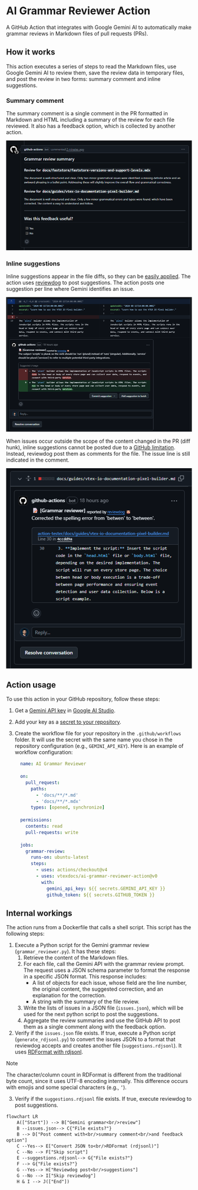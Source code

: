 # AI Grammar Reviewer Action

A GitHub Action that integrates with Google Gemini AI to automatically make grammar reviews in Markdown files of pull requests (PRs).

## How it works

This action executes a series of steps to read the Markdown files, use Google Gemini AI to review them, save the review data in temporary files, and post the review in two forms: summary comment and inline suggestions.

### Summary comment

The summary comment is a single comment in the PR formatted in Markdown and HTML including a summary of the review for each file reviewed. It also has a feedback option, which is collected by another action.

![Summary comment example](./images/summary-comment-example.png)

### Inline suggestions

Inline suggestions appear in the file diffs, so they can be [easily applied](https://docs.github.com/en/pull-requests/collaborating-with-pull-requests/reviewing-changes-in-pull-requests/incorporating-feedback-in-your-pull-request). The action uses [reviewdog](https://github.com/reviewdog/reviewdog) to post suggestions. The action posts one suggestion per line where Gemini identifies an issue.

![Inline suggestion example](./images/inline-suggestion-example.png)

When issues occur outside the scope of the content changed in the PR (diff hunk), inline suggestions cannot be posted due to a [GitHub limitation](https://github.com/microsoft/vscode-pull-request-github/issues/172). Instead, reviewdog post them as comments for the file. The issue line is still indicated in the comment.

![Comment outside diff example](images/comment-outside-diff-example.png)

## Action usage

To use this action in your GitHub repository, follow these steps:

1. Get a [Gemini API key](https://ai.google.dev/gemini-api/docs/api-key) in [Google AI Studio](https://aistudio.google.com/app/apikey).
2. Add your key as a [secret to your repository](https://docs.github.com/en/codespaces/managing-codespaces-for-your-organization/managing-development-environment-secrets-for-your-repository-or-organization#adding-secrets-for-a-repository).
3. Create the workflow file for your repository in the `.github/workflows` folder. It will use the secret with the same name you chose in the repository configuration (e.g., `GEMINI_API_KEY`). Here is an example of workflow configuration:

    ```yml
      name: AI Grammar Reviewer

      on:
        pull_request:
          paths:
            - 'docs/**/*.md'
            - 'docs/**/*.mdx'
          types: [opened, synchronize]

      permissions:
        contents: read
        pull-requests: write

      jobs:
        grammar-review:
          runs-on: ubuntu-latest
          steps:
            - uses: actions/checkout@v4
            - uses: vtexdocs/ai-grammar-reviewer-action@v0
              with:
                gemini_api_key: ${{ secrets.GEMINI_API_KEY }}
                github_token: ${{ secrets.GITHUB_TOKEN }}
    ```

## Internal workings

The action runs from a Dockerfile that calls a shell script. This script has the following steps:

1. Execute a Python script for the Gemini grammar review (`grammar_reviewer.py`). It has these steps:
    1. Retrieve the content of the Markdown files.
    2. For each file, call the Gemini API with the grammar review prompt. The request uses a JSON schema parameter to format the response in a specific JSON format. This response includes:
        - A list of objects for each issue, whose field are the line number, the original content, the suggested correction, and an explanation for the correction.
        - A string with the summary of the file review.
    3. Write the lists of issues in a JSON file (`issues.json`), which will be used for the next python script to post the suggestions.
    4. Aggregate the review summaries and use the GitHub API to post them as a single comment along with the feedback option.
2. Verify if the `issues.json` file exists. If true, execute a Python script (`generate_rdjsonl.py`) to convert the issues JSON to a format that reviewdog accepts and creates another file (`suggestions.rdjsonl`). It uses [RDFormat with rdjsonl](https://github.com/reviewdog/reviewdog/tree/master/proto/rdf#rdjsonl).

> [!NOTE]
> The character/column count in RDFormat is different from the traditional byte count, since it uses UTF-8 encoding internally. This difference occurs with emojis and some special characters (e.g., `’`).

3. Verify if the `suggestions.rdjsonl` file exists. If true, execute reviewdog to post suggestions.

```mermaid
flowchart LR
    A(["Start"]) --> B["Gemini grammar<br/>review"]
    B --issues.json--> C{"File exists?"}
    B --> D["Post comment with<br/>summary comment<br/>and feedback option"]
    C --Yes--> E["Convert JSON to<br/>RDFormat (rdjsonl)"]
    C --No --> F["Skip script"]
    E --suggestions.rdjsonl--> G{"File exists?"}
    F --> G{"File exists?"}
    G --Yes--> H["Reviewdog post<br/>suggestions"]
    G --No --> I["Skip reviewdog"]
    H & I --> J(["End"])
```
